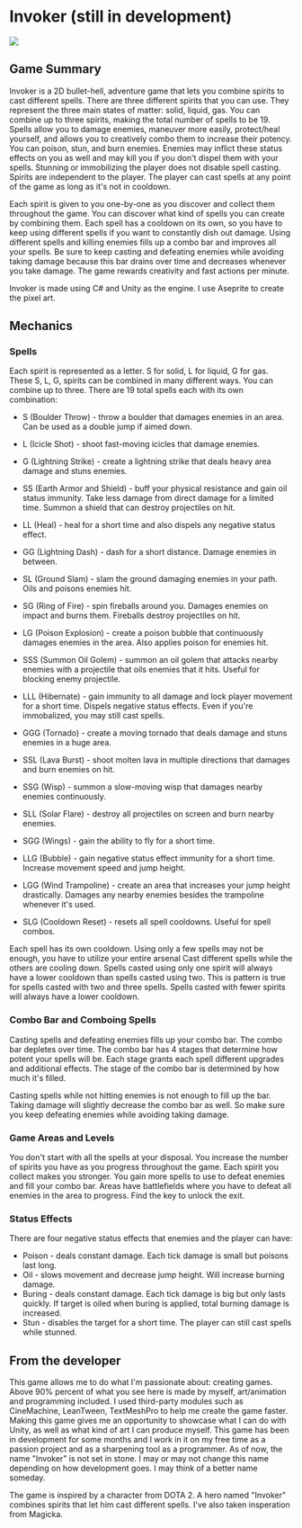 # Invoker (still in development)

![](invoker.gif)

## Game Summary
Invoker is a 2D bullet-hell, adventure game that lets you combine spirits to cast different spells. There are three different spirits that you can use. They represent the three main states of matter: solid, liquid, gas.
You can combine up to three spirits, making the total number of spells to be 19. Spells allow you to damage enemies, maneuver more easily, protect/heal yourself, and 
allows you to creatively combo them to increase their potency. You can poison, stun, and burn enemies. Enemies may inflict these status effects on you as well and may kill you if you don't dispel them with your spells. Stunning or immobilizing the player does not disable spell casting. Spirits are independent to the player. The player can cast spells at any point of the game as long as it's not in cooldown.

Each spirit is given to you one-by-one as you discover and collect them throughout the game.  You can discover what kind of spells you can create by combining them. Each spell has a cooldown on its own, so you have to keep using different spells if you want to constantly dish out damage. Using different spells and killing enemies fills up a combo bar and improves all your spells. Be sure to keep casting and defeating enemies while avoiding taking damage because this bar drains over time and decreases whenever you take damage. The game rewards creativity and fast actions per minute.

Invoker is made using C# and Unity as the engine. I use Aseprite to create the pixel art.

## Mechanics

### Spells

Each spirit is represented as a letter. S for solid, L for liquid, G for gas. These S, L, G, spirits can be combined in many different ways. You can combine up to three. There are 19 total spells each with its own combination:

* S (Boulder Throw) - throw a boulder that damages enemies in an area. Can be used as a double jump if aimed down.  

* L (Icicle Shot) - shoot fast-moving icicles that damage enemies.  

* G (Lightning Strike) - create a lightning strike that deals heavy area damage and stuns enemies.  

* SS (Earth Armor and Shield) -  buff your physical resistance and gain oil status immunity. Take less damage from direct damage for a limited time. Summon a shield that can destroy projectiles on hit.  

* LL (Heal) - heal for a short time and also dispels any negative status effect.  

* GG (Lightning Dash) - dash for a short distance. Damage enemies in between.  

* SL (Ground Slam) - slam the ground damaging enemies in your path. Oils and poisons enemies hit.  

* SG (Ring of Fire) - spin fireballs around you. Damages enemies on impact and burns them. Fireballs destroy projectiles on hit.  

* LG (Poison Explosion) - create a poison bubble that continuously damages enemies in the area. Also applies poison for enemies hit.  

* SSS (Summon Oil Golem) - summon an oil golem that attacks nearby enemies with a projectile that oils enemies that it hits. Useful for blocking enemy projectile.  

* LLL (Hibernate) - gain immunity to all damage and lock player movement for a short time. Dispels negative status effects. Even if you're immobalized, you may still cast spells.

* GGG (Tornado) - create a moving tornado that deals damage and stuns enemies in a huge area.

* SSL (Lava Burst) - shoot molten lava in multiple directions that damages and burn enemies on hit.

* SSG (Wisp) - summon a slow-moving wisp that damages nearby enemies continuously.

* SLL (Solar Flare) - destroy all projectiles on screen and burn nearby enemies.

* SGG (Wings) - gain the ability to fly for a short time.

* LLG (Bubble) - gain negative status effect immunity for a short time. Increase movement speed and jump height.

* LGG (Wind Trampoline) - create an area that increases your jump height drastically. Damages any nearby enemies besides the trampoline whenever it's used.

* SLG (Cooldown Reset) - resets all spell cooldowns. Useful for spell combos.

Each spell has its own cooldown. Using only a few spells may not be enough, you have to utilize your entire arsenal Cast different spells while the others are cooling down. Spells casted using only one spirit will always have a lower cooldown than spells casted using two. This is pattern is true for spells casted with two and three spells. Spells casted with fewer spirits will always have a lower cooldown.

### Combo Bar and Comboing Spells
Casting spells and defeating enemies fills up your combo bar. The combo bar depletes over time. The combo bar has 4 stages that determine how potent your spells will be. Each stage grants each spell different upgrades and additional effects. The stage of the combo bar is determined by how much it's filled.

Casting spells while not hitting enemies is not enough to fill up the bar. Taking damage will slightly decrease the combo bar as well. So make sure you keep defeating enemies while avoiding taking damage.

### Game Areas and Levels
You don't start with all the spells at your disposal. You increase the number of spirits you have as you progress throughout the game. Each spirit you collect makes you stronger. You gain more spells to use to defeat enemies and fill your combo bar. Areas have battlefields where you have to defeat all enemies in the area to progress. Find the key to unlock the exit.

### Status Effects
There are four negative status effects that enemies and the player can have: 

* Poison - deals constant damage. Each tick damage is small but poisons last long.
* Oil - slows movement and decrease jump height. Will increase burning damage.
* Buring - deals constant damage. Each tick damage is big but only lasts quickly. If target is oiled when buring is applied, total burning damage is increased.
* Stun - disables the target for a short time. The player can still cast spells while stunned.


## From the developer

This game allows me to do what I'm passionate about: creating games. Above 90% percent of what you see here is made by myself, art/animation and programming included. I used third-party modules such as CineMachine, LeanTween, TextMeshPro to help me create the game faster. Making this game gives me an opportunity to showcase what I can do with Unity, as well as what kind of art I can produce myself. This game has been in development for some months and I work in it on my free time as a passion project and as a sharpening tool as a programmer. As of now, the name "Invoker" is not set in stone. I may or may not change this name depending on how development goes. I may think of a better name someday.

The game is inspired by a character from DOTA 2. A hero named "Invoker" combines spirits that let him cast different spells. I've also taken insperation from Magicka.
